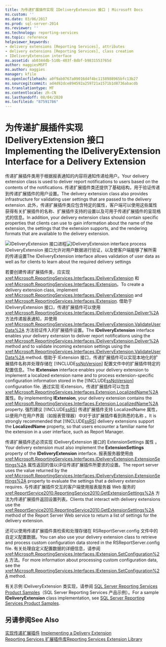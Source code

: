 ```yaml
---
title: 为传递扩展插件实现 IDeliveryExtension 接口 | Microsoft Docs
ms.custom: ''
ms.date: 03/06/2017
ms.prod: sql-server-2014
ms.reviewer: ''
ms.technology: reporting-services
ms.topic: reference
helpviewer_keywords:
- delivery extensions [Reporting Services], attributes
- delivery extensions [Reporting Services], class creation
- IDeliveryExtension interface
ms.assetid: ab0344db-510b-403f-8dbf-b9831553765d
author: maggiesMSFT
ms.author: maggies
manager: kfile
ms.openlocfilehash: a0f9ab0767a09016d4f4bc1158988965bfc13b27
ms.sourcegitcommit: ad4d92dce894592a259721a1571b1d8736abacdb
ms.translationtype: MT
ms.contentlocale: zh-CN
ms.lasthandoff: 08/04/2020
ms.locfileid: "87591786"
---
```

# <a name="implementing-the-ideliveryextension-interface-for-a-delivery-extension"></a><span data-ttu-id="fdd22-102">为传递扩展插件实现 IDeliveryExtension 接口</span><span class="sxs-lookup"><span data-stu-id="fdd22-102">Implementing the IDeliveryExtension Interface for a Delivery Extension</span></span>
  <span data-ttu-id="fdd22-103">传递扩展插件类用于根据报表通知的内容将通知传递给用户。</span><span class="sxs-lookup"><span data-stu-id="fdd22-103">Your delivery extension class is used to deliver report notifications to users based on the contents of the notifications.</span></span> <span data-ttu-id="fdd22-104">传递扩展插件类还提供了基础结构，用于验证传递到传递扩展插件的用户设置。</span><span class="sxs-lookup"><span data-stu-id="fdd22-104">The delivery extension class also provides infrastructure for validating user settings that are passed to the delivery extension.</span></span> <span data-ttu-id="fdd22-105">此外，传递扩展插件类应包含特定的属性，客户端可以使用这些属性获得有关扩展插件的名称、扩展插件支持的设置以及可用于传递扩展插件的呈现格式的信息。</span><span class="sxs-lookup"><span data-stu-id="fdd22-105">In addition, your delivery extension class should contain specific properties that clients can use to gain information about the name of the extension, the settings that the extension supports, and the rendering formats that are available to the delivery extension.</span></span>  
  
 <span data-ttu-id="fdd22-106">![IDeliveryExtension 接口进程](../../media/bk-ext-02.gif "IDeliveryExtension 接口进程")</span><span class="sxs-lookup"><span data-stu-id="fdd22-106">![IDeliveryExtension interface process](../../media/bk-ext-02.gif "IDeliveryExtension interface process")</span></span>  
<span data-ttu-id="fdd22-107">IDeliveryExtension 接口允许对用户数据进行验证，以及使客户端能够了解所需的传递设置</span><span class="sxs-lookup"><span data-stu-id="fdd22-107">The IDeliveryExtension interface allows validation of user data as well as for clients to learn about the required delivery settings</span></span>  
  
 <span data-ttu-id="fdd22-108">若要创建传递扩展插件类，应实现 <xref:Microsoft.ReportingServices.Interfaces.IDeliveryExtension> 和 <xref:Microsoft.ReportingServices.Interfaces.IExtension>。</span><span class="sxs-lookup"><span data-stu-id="fdd22-108">To create a delivery extension class, implement <xref:Microsoft.ReportingServices.Interfaces.IDeliveryExtension> and <xref:Microsoft.ReportingServices.Interfaces.IExtension>.</span></span> <span data-ttu-id="fdd22-109">借助于 IDeliveryExtension 接口，传递扩展插件可以使用 <xref:Microsoft.ReportingServices.Interfaces.IDeliveryExtension.Deliver%2A> 方法传递报表通知，并使用 <xref:Microsoft.ReportingServices.Interfaces.IDeliveryExtension.ValidateUserData%2A> 方法验证传入的扩展插件设置。</span><span class="sxs-lookup"><span data-stu-id="fdd22-109">The **IDeliveryExtension** interface enables your delivery extension to deliver report notifications using the <xref:Microsoft.ReportingServices.Interfaces.IDeliveryExtension.Deliver%2A> method and to validate incoming extension settings using the <xref:Microsoft.ReportingServices.Interfaces.IDeliveryExtension.ValidateUserData%2A> method.</span></span> <span data-ttu-id="fdd22-110">借助于 IExtension 接口，传递扩展插件可以实现本地化的扩展插件名称并处理存储在 [!INCLUDE[ssNoVersion](../../../includes/ssnoversion-md.md)] 配置文件中的扩展插件特定的配置信息。</span><span class="sxs-lookup"><span data-stu-id="fdd22-110">The **IExtension** interface enables your delivery extension to implement a localized extension name and to process extension-specific configuration information stored in the [!INCLUDE[ssNoVersion](../../../includes/ssnoversion-md.md)] configuration file.</span></span> <span data-ttu-id="fdd22-111">通过实现 IExtension，传递扩展插件可以包含 <xref:Microsoft.ReportingServices.Interfaces.Extension.LocalizedName%2A> 属性。</span><span class="sxs-lookup"><span data-stu-id="fdd22-111">By implementing **IExtension**, your delivery extension contains the <xref:Microsoft.ReportingServices.Interfaces.Extension.LocalizedName%2A> property.</span></span> <span data-ttu-id="fdd22-112">强烈建议 [!INCLUDE[ssRS](../../../includes/ssrs.md)] 传递扩展插件支持 LocalizedName 属性，以便用户在用户界面（如报表管理器）中对于该扩展插件看到熟悉的名称  。</span><span class="sxs-lookup"><span data-stu-id="fdd22-112">It is strongly recommended that [!INCLUDE[ssRS](../../../includes/ssrs.md)] delivery extensions support the **LocalizedName** property, so that users encounter a familiar name for the extension in a user interface, such as Report Manager.</span></span>  
  
 <span data-ttu-id="fdd22-113">传递扩展插件还必须实现 IDeliveryExtension 接口的 ExtensionSettings 属性   。</span><span class="sxs-lookup"><span data-stu-id="fdd22-113">Your delivery extension must also implement the **ExtensionSettings** property of the **IDeliveryExtension** interface.</span></span> <span data-ttu-id="fdd22-114">报表服务器使用由 <xref:Microsoft.ReportingServices.Interfaces.IDeliveryExtension.ExtensionSettings%2A> 属性返回的值以评估传递扩展插件所要求的设置。</span><span class="sxs-lookup"><span data-stu-id="fdd22-114">The report server uses the value returned by the <xref:Microsoft.ReportingServices.Interfaces.IDeliveryExtension.ExtensionSettings%2A> property to evaluate the settings that a delivery extension requires.</span></span> <span data-ttu-id="fdd22-115">与传递扩展插件交互的客户端使用报表服务器 Web 服务的 <xref:ReportService2010.ReportingService2010.GetExtensionSettings%2A> 方法为传递扩展插件返回设置列表。</span><span class="sxs-lookup"><span data-stu-id="fdd22-115">Clients that interact with delivery extensions use the <xref:ReportService2010.ReportingService2010.GetExtensionSettings%2A> method of the Report Server Web service to return a list of settings for the delivery extension.</span></span>  
  
 <span data-ttu-id="fdd22-116">还可以使用传递扩展插件类检索和处理存储在 RSReportServer.config 文件中的自定义配置数据。</span><span class="sxs-lookup"><span data-stu-id="fdd22-116">You can also use your delivery extension class to retrieve and process custom configuration data stored in the RSReportServer.config file.</span></span> <span data-ttu-id="fdd22-117">有关处理自定义配置数据的详细信息，请参阅 <xref:Microsoft.ReportingServices.Interfaces.IExtension.SetConfiguration%2A> 方法。</span><span class="sxs-lookup"><span data-stu-id="fdd22-117">For more information about processing custom configuration data, see the <xref:Microsoft.ReportingServices.Interfaces.IExtension.SetConfiguration%2A> method.</span></span>  
  
 <span data-ttu-id="fdd22-118">有关示例 IDeliveryExtension 类实现，请参阅 [SQL Server Reporting Services Product Samples](https://go.microsoft.com/fwlink/?LinkId=177889)（SQL Server Reporting Services 产品示例）。</span><span class="sxs-lookup"><span data-stu-id="fdd22-118">For a sample **IDeliveryExtension** class implementation, see [SQL Server Reporting Services Product Samples](https://go.microsoft.com/fwlink/?LinkId=177889).</span></span>  
  
## <a name="see-also"></a><span data-ttu-id="fdd22-119">另请参阅</span><span class="sxs-lookup"><span data-stu-id="fdd22-119">See Also</span></span>  
 <span data-ttu-id="fdd22-120">[实现传递扩展插件](../delivery-extension/implementing-a-delivery-extension.md) </span><span class="sxs-lookup"><span data-stu-id="fdd22-120">[Implementing a Delivery Extension](../delivery-extension/implementing-a-delivery-extension.md) </span></span>  
 [<span data-ttu-id="fdd22-121">Reporting Services 扩展插件库</span><span class="sxs-lookup"><span data-stu-id="fdd22-121">Reporting Services Extension Library</span></span>](../reporting-services-extension-library.md)  
  
  
